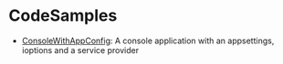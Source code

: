 # CodeSamples


* [ConsoleWithAppConfig](./ConsoleApps/ConsoleWithAppConfig): A console application with an appsettings, ioptions and a service provider
